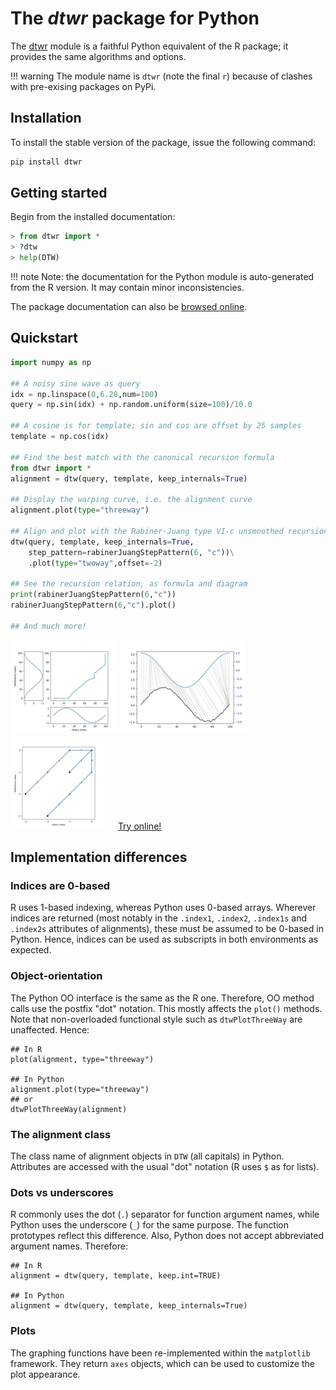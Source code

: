 # The *dtwr* package for Python

The [dtwr](https://pypi.org/project/dtwr/) module is a faithful Python
equivalent of the R package; it provides the same algorithms and
options. 

!!! warning
    The module name is `dtwr` (note the final `r`) because of clashes
    with pre-exising packages on PyPi.


## Installation

To install the stable version of the package,
issue the following command:

```bash
pip install dtwr
```
  

## Getting started

Begin from the installed documentation:

```python
> from dtwr import *
> ?dtw
> help(DTW)
```

!!! note 
    Note: the documentation for the Python module is
    auto-generated from the R version. It may contain 
    minor inconsistencies.

The package documentation can also be [browsed
online](https://www.rdocumentation.org/packages/dtw).

## Quickstart

```python
import numpy as np

## A noisy sine wave as query
idx = np.linspace(0,6.28,num=100)
query = np.sin(idx) + np.random.uniform(size=100)/10.0

## A cosine is for template; sin and cos are offset by 25 samples
template = np.cos(idx)

## Find the best match with the canonical recursion formula
from dtwr import *
alignment = dtw(query, template, keep_internals=True)

## Display the warping curve, i.e. the alignment curve
alignment.plot(type="threeway")

## Align and plot with the Rabiner-Juang type VI-c unsmoothed recursion
dtw(query, template, keep_internals=True, 
	step_pattern=rabinerJuangStepPattern(6, "c"))\
	.plot(type="twoway",offset=-2)

## See the recursion relation, as formula and diagram
print(rabinerJuangStepPattern(6,"c"))
rabinerJuangStepPattern(6,"c").plot()

## And much more!
```

	

[![](py-images/thumbs/Figure_1.png)](py-images/Figure_1.png)
[![](py-images/thumbs/Figure_2.png)](py-images/Figure_2.png)
[![](py-images/thumbs/Figure_3.png)](py-images/Figure_3.png) &emsp; 
[Try online!](https://rnotebook.io/anon/5f3ddc63ac17d7cf/notebooks/Welcome.ipynb)



## Implementation differences

### Indices are 0-based

R uses 1-based indexing, whereas Python uses 0-based arrays. Wherever
indices are returned (most notably in the `.index1`, `.index2`,
`.index1s` and `.index2s` attributes of alignments), these must be
assumed to be 0-based in Python. Hence, indices can be used as
subscripts in both environments as expected.


### Object-orientation

The Python OO interface is the same as the R one. Therefore, OO method
calls use the postfix "dot" notation. This mostly affects the `plot()`
methods. Note that non-overloaded functional style such as
`dtwPlotThreeWay` are unaffected.  Hence:

```
## In R
plot(alignment, type="threeway")

## In Python
alignment.plot(type="threeway")
## or
dtwPlotThreeWay(alignment)
```


### The alignment class

The class name of alignment objects in `DTW` (all capitals) in Python.
Attributes are accessed with the usual "dot" notation (R uses `$` as
for lists).

### Dots vs underscores

R commonly uses the dot (`.`) separator for function argument names,
while Python uses the underscore (`_`) for the same purpose. The
function prototypes reflect this difference. Also, Python does not
accept abbreviated argument names. Therefore:

```
## In R
alignment = dtw(query, template, keep.int=TRUE)

## In Python
alignment = dtw(query, template, keep_internals=True)
```

### Plots

The graphing functions have been re-implemented within the
`matplotlib` framework. They return `axes` objects, which can be used
to customize the plot appearance.

